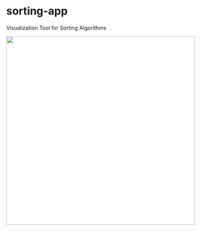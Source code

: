 # sorting-app
Visualization Tool for Sorting Algorithms

<img src="https://github.com/m-rtin/sorting-app/blob/main/demo.gif" height="500">
